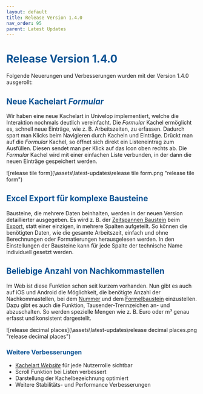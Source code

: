 ```yaml
---
layout: default
title: Release Version 1.4.0
nav_order: 95
parent: Latest Updates
---
```


# <span style="color:#0b5394">**Release Version 1.4.0**</span>

Folgende Neuerungen und Verbesserungen wurden mit der Version 1.4.0 ausgerollt:

## <span style="color:#0b5394">**Neue Kachelart *Formular***</span>
Wir haben eine neue Kachelart in Univelop implementiert, welche die Interaktion nochmals deutlich vereinfacht. Die *Formular* Kachel ermöglicht es, schnell neue Einträge, wie z. B. Arbeitszeiten, zu erfassen. Dadurch spart man Klicks beim Navigieren durch Kacheln und Einträge.
Drückt man auf die *Formular* Kachel, so öffnet sich direkt ein Listeneintrag zum Ausfüllen. Diesen sendet man per Klick auf das Icon oben rechts ab. 
Die *Formular* Kachel wird mit einer einfachen Liste verbunden, in der dann die neuen Einträge gespeichert werden.   

![release tile form](\assets\latest-updates\release tile form.png "release tile form")

## <span style="color:#0b5394">**Excel Export für komplexe Bausteine**</span>  
Bausteine, die mehrere Daten beinhalten, werden in der neuen Version detaillierter ausgegeben. Es wird z. B. der [Zeitspannen Baustein](/docs/record-spec-settings/grand-childs-form/interval.html) beim [Export](/docs/import-export.html#datensätze-und-inhalte), statt einer einzigen, in mehrere Spalten aufgeteilt. So können die benötigten Daten, wie die gesamte Arbeitszeit, einfach und ohne Berechnungen oder Formatierungen herausgelesen werden. In den Einstellungen der Bausteine kann für jede Spalte der technische Name individuell gesetzt werden.

## <span style="color:#0b5394">**Beliebige Anzahl von Nachkommastellen**</span>  
Im Web ist diese Funktion schon seit kurzem vorhanden. Nun gibt es auch auf iOS und Android die Möglichkeit, die benötigte Anzahl der Nachkommastellen, bei dem [Nummer](/docs/record-spec-settings/grand-childs-form/number.html) und dem [Formelbaustein](/docs/record-spec-settings/grand-child-expanded/formular.html) einzustellen.
Dazu gibt es auch die Funktion, Tausender-Trennzeichen an- und abzuschalten. So werden spezielle Mengen wie z. B. Euro oder m³ genau erfasst und konsistent dargestellt.  

![release decimal places](\assets\latest-updates\release decimal places.png "release decimal places")

### <span style="color:#0b5394">**Weitere Verbesserungen**</span>
- [Kachelart *Website*](/docs/software-structure.html#-kachel-website) für jede Nutzerrolle sichtbar
- Scroll Funktion bei Listen verbessert
- Darstellung der Kachelbezeichnung optimiert
- Weitere Stabilitäts- und Performance Verbesserungen 